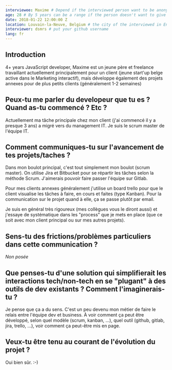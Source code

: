 ```yaml
---
interviewee: Maxime # Depend if the interviewed person want to be anonymous or not. can be a nickname
age: 28 # By 5 years can be a range if the person doesn't want to give the info
date: 2018-01-22 12:00:00 Z
location: Louvain-la-Neuve, Belgium # the city of the interviewed in English
interviewer: dsmrs # put your github username
lang: fr
---
```


## Introduction

4+ years JavaScript developer, Maxime est un jeune père et freelance travaillant actuellement principalement pour un client (jeune start'up belge active dans le Marketing interactif), mais développe également des projets annexes pour de plus petits clients (généralement 1-2 semaines)

## Peux-tu me parler du developeur que tu es ? Quand as-tu commencé ? Etc ?

Actuellement ma tâche principale chez mon client (j'ai commencé il y a presque 3 ans) a migré vers du management IT. Je suis le scrum master de l'équipe IT.


## Comment communiques-tu sur l'avancement de tes projets/taches ?

Dans mon boulot principal, c'est tout simplement mon boulot (scrum master). On utilise Jira et Bitbucket pour se répartir les tâches selon la méthode Scrum. J'aimerais pouvoir faire passer l'équipe sur Gitlab.

Pour mes clients annexes généralement j'utilise un board trello pour que le client visualise les tâches à faire, en cours et faites (type Kanban). Pour la communication sur le projet quand à elle, ça se passe plutôt par email.

Je suis en général très rigoureux (mes collègues vous le diront aussi) et j'essaye de systématique dans les "process" que je mets en place (que ce soit avec mon client principal ou sur mes autres projets).


## Sens-tu des frictions/problèmes particuliers dans cette communication ?

_Non posée_

## Que penses-tu d'une solution qui simplifierait les interactions tech/non-tech en se "plugant" à des outils de dev existants ? Comment l'imaginerais-tu ?

Je pense que ça a du sens. C'est un peu devenu mon métier de faire le relais entre l'équipe dev et business. À voir comment ça peut être développé, selon quel modèle (scrum, kanban, ...), quel outil (github, gitlab, jira, trello, ...), voir comment ça peut-être mis en page.

## Veux-tu être tenu au courant de l'évolution du projet ?

Oui bien sûr. :-)
